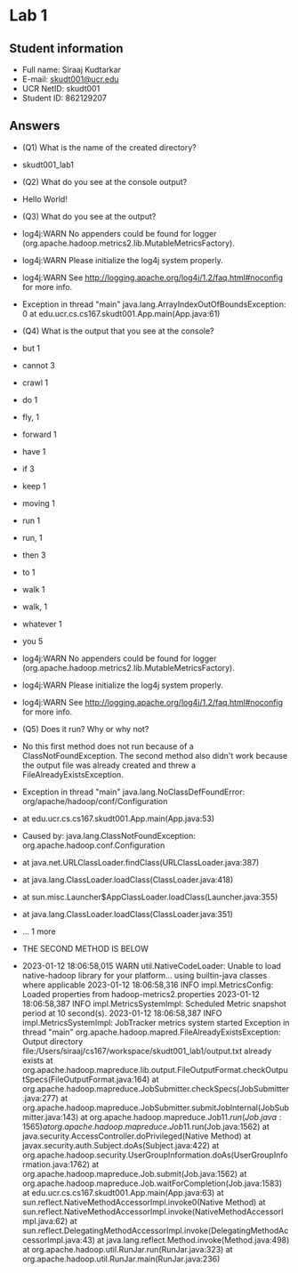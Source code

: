 # Lab 1

## Student information
* Full name: Siraaj Kudtarkar
* E-mail: skudt001@ucr.edu
* UCR NetID: skudt001
* Student ID: 862129207

## Answers

* (Q1) What is the name of the created directory?
* skudt001_lab1

* (Q2) What do you see at the console output?
* Hello World!

* (Q3) What do you see at the output?
* log4j:WARN No appenders could be found for logger (org.apache.hadoop.metrics2.lib.MutableMetricsFactory).
*  log4j:WARN Please initialize the log4j system properly.
*  log4j:WARN See http://logging.apache.org/log4j/1.2/faq.html#noconfig for more info.
*  Exception in thread "main" java.lang.ArrayIndexOutOfBoundsException: 0
  at edu.ucr.cs.cs167.skudt001.App.main(App.java:61)
* (Q4) What is the output that you see at the console?
* but	1
*  cannot	3
*  crawl	1
*  do	1
*  fly,	1
*  forward	1
*  have	1
*  if	3
*  keep	1
*  moving	1
*  run	1
*  run,	1
*  then	3
*  to	1
*  walk	1
*  walk,	1
*  whatever	1
*  you	5
* log4j:WARN No appenders could be found for logger (org.apache.hadoop.metrics2.lib.MutableMetricsFactory).
*   log4j:WARN Please initialize the log4j system properly.
*   log4j:WARN See http://logging.apache.org/log4j/1.2/faq.html#noconfig for more info.
* (Q5) Does it run? Why or why not?
* No this first method does not run because of a ClassNotFoundException. The second method also didn't work because the output file was already created and threw a FileAlreadyExistsException.
* Exception in thread "main" java.lang.NoClassDefFoundError: org/apache/hadoop/conf/Configuration
*  at edu.ucr.cs.cs167.skudt001.App.main(App.java:53)
*  Caused by: java.lang.ClassNotFoundException: org.apache.hadoop.conf.Configuration
*  at java.net.URLClassLoader.findClass(URLClassLoader.java:387)
*  at java.lang.ClassLoader.loadClass(ClassLoader.java:418)
*  at sun.misc.Launcher$AppClassLoader.loadClass(Launcher.java:355)
*  at java.lang.ClassLoader.loadClass(ClassLoader.java:351)
*  ... 1 more
* THE SECOND METHOD IS BELOW
* 2023-01-12 18:06:58,015 WARN util.NativeCodeLoader: Unable to load native-hadoop library for your platform... using builtin-java classes where applicable
  2023-01-12 18:06:58,316 INFO impl.MetricsConfig: Loaded properties from hadoop-metrics2.properties
  2023-01-12 18:06:58,387 INFO impl.MetricsSystemImpl: Scheduled Metric snapshot period at 10 second(s).
  2023-01-12 18:06:58,387 INFO impl.MetricsSystemImpl: JobTracker metrics system started
  Exception in thread "main" org.apache.hadoop.mapred.FileAlreadyExistsException: Output directory file:/Users/siraaj/cs167/workspace/skudt001_lab1/output.txt already exists
  at org.apache.hadoop.mapreduce.lib.output.FileOutputFormat.checkOutputSpecs(FileOutputFormat.java:164)
  at org.apache.hadoop.mapreduce.JobSubmitter.checkSpecs(JobSubmitter.java:277)
  at org.apache.hadoop.mapreduce.JobSubmitter.submitJobInternal(JobSubmitter.java:143)
  at org.apache.hadoop.mapreduce.Job$11.run(Job.java:1565)
  at org.apache.hadoop.mapreduce.Job$11.run(Job.java:1562)
  at java.security.AccessController.doPrivileged(Native Method)
  at javax.security.auth.Subject.doAs(Subject.java:422)
  at org.apache.hadoop.security.UserGroupInformation.doAs(UserGroupInformation.java:1762)
  at org.apache.hadoop.mapreduce.Job.submit(Job.java:1562)
  at org.apache.hadoop.mapreduce.Job.waitForCompletion(Job.java:1583)
  at edu.ucr.cs.cs167.skudt001.App.main(App.java:63)
  at sun.reflect.NativeMethodAccessorImpl.invoke0(Native Method)
  at sun.reflect.NativeMethodAccessorImpl.invoke(NativeMethodAccessorImpl.java:62)
  at sun.reflect.DelegatingMethodAccessorImpl.invoke(DelegatingMethodAccessorImpl.java:43)
  at java.lang.reflect.Method.invoke(Method.java:498)
  at org.apache.hadoop.util.RunJar.run(RunJar.java:323)
  at org.apache.hadoop.util.RunJar.main(RunJar.java:236)
